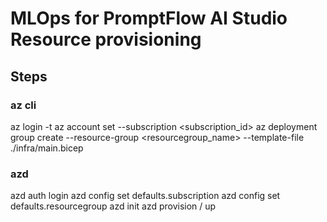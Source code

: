 # MLOps for PromptFlow AI Studio Resource provisioning

## Steps
  ### az cli
  az login -t <tenantId>
  az account set --subscription <subscription_id>
  az deployment group create --resource-group <resourcegroup_name> --template-file ./infra/main.bicep

  ### azd 
  azd auth login
  azd config set defaults.subscription <subscriptionid>
  azd config set defaults.resourcegroup <resourcegroup> 
  azd init
  azd provision / up
